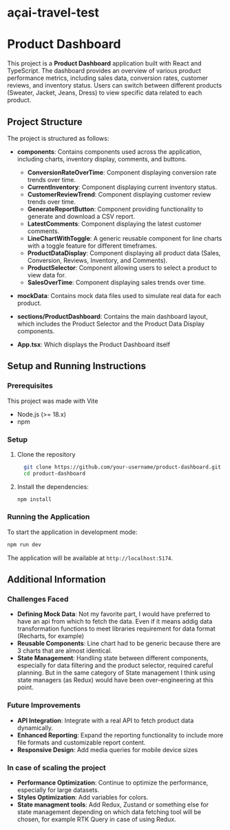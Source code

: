 # açai-travel-test

# Product Dashboard

This project is a **Product Dashboard** application built with React and TypeScript. The dashboard provides an overview of various product performance metrics, including sales data, conversion rates, customer reviews, and inventory status. Users can switch between different products (Sweater, Jacket, Jeans, Dress) to view specific data related to each product.

## Project Structure

The project is structured as follows:

- **components**: Contains components used across the application, including charts, inventory display, comments, and buttons.
  - **ConversionRateOverTime**: Component displaying conversion rate trends over time.
  - **CurrentInventory**: Component displaying current inventory status.
  - **CustomerReviewTrend**: Component displaying customer review trends over time.
  - **GenerateReportButton**: Component providing functionality to generate and download a CSV report.
  - **LatestComments**: Component displaying the latest customer comments.
  - **LineChartWithToggle**: A generic reusable component for line charts with a toggle feature for different timeframes.
  - **ProductDataDisplay**: Component displaying all product data (Sales, Conversion, Reviews, Inventory, and Comments).
  - **ProductSelector**: Component allowing users to select a product to view data for.
  - **SalesOverTime**: Component displaying sales trends over time.

- **mockData**: Contains mock data files used to simulate real data for each product.

- **sections/ProductDashboard**: Contains the main dashboard layout, which includes the Product Selector and the Product Data Display components.

- **App.tsx**: Which displays the Product Dashboard itself

## Setup and Running Instructions

### Prerequisites
This project was made with Vite
- Node.js (>= 18.x)
- npm

### Setup

1. Clone the repository

   ```sh
     git clone https://github.com/your-username/product-dashboard.git
     cd product-dashboard
   ```
2. Install the dependencies:

   ```sh
   npm install
   ```

### Running the Application

To start the application in development mode:

```sh
npm run dev
```

The application will be available at `http://localhost:5174`.

## Additional Information

### Challenges Faced

- **Defining Mock Data**: Not my favorite part, I would have preferred to have an api from which to fetch the data. Even if it means addig data transformation functions to meet libraries requirement for data format (Recharts, for example)
- **Reusable Components**: Line chart had to be generic because there are 3 charts that are almost identical.
- **State Management**: Handling state between different components, especially for data filtering and the product selector, required careful planning.
  But in the same category of State management I think using state managers (as Redux) would have been over-engineering at this point.

### Future Improvements

- **API Integration**: Integrate with a real API to fetch product data dynamically.
- **Enhanced Reporting**: Expand the reporting functionality to include more file formats and customizable report content.
- **Responsive Design**: Add media queries for mobile device sizes
  
### In case of scaling the project 

- **Performance Optimization**: Continue to optimize the performance, especially for large datasets.
- **Styles Optimization**: Add variables for colors.
- **State managment tools**: Add Redux, Zustand or something else for state management depending on which data fetching tool will be chosen, for example RTK Query in case of using Redux.

